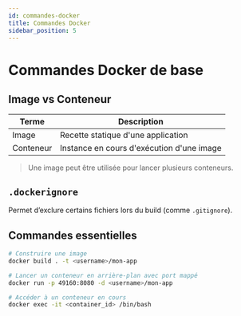 ```yaml
---
id: commandes-docker
title: Commandes Docker
sidebar_position: 5
---
```


# Commandes Docker de base

## Image vs Conteneur

| Terme      | Description |
|------------|-------------|
| Image      | Recette statique d'une application |
| Conteneur  | Instance en cours d'exécution d'une image |

> Une image peut être utilisée pour lancer plusieurs conteneurs.

## `.dockerignore`

Permet d’exclure certains fichiers lors du build (comme `.gitignore`).

## Commandes essentielles

```bash
# Construire une image
docker build . -t <username>/mon-app

# Lancer un conteneur en arrière-plan avec port mappé
docker run -p 49160:8080 -d <username>/mon-app

# Accéder à un conteneur en cours
docker exec -it <container_id> /bin/bash

